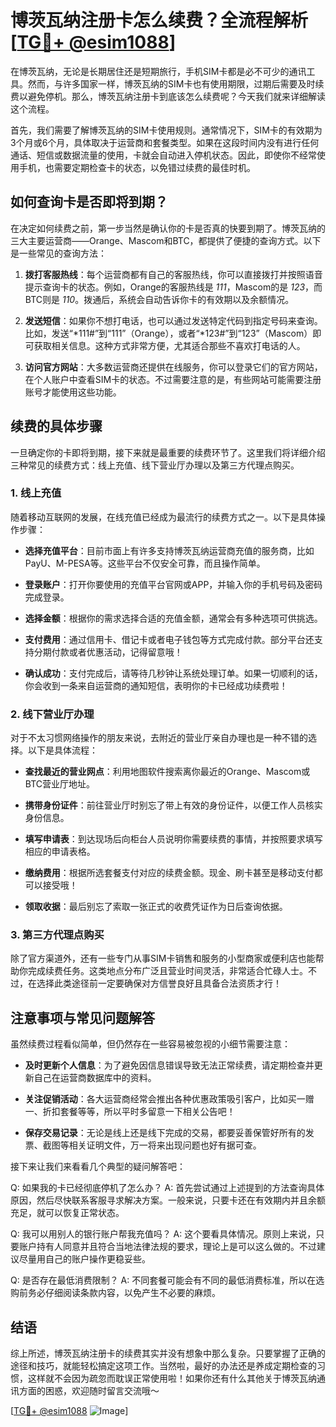 # 博茨瓦纳注册卡怎么续费？全流程解析[[TG💪+ @esim1088](https://t.me/s/esim1088)]

在博茨瓦纳，无论是长期居住还是短期旅行，手机SIM卡都是必不可少的通讯工具。然而，与许多国家一样，博茨瓦纳的SIM卡也有使用期限，过期后需要及时续费以避免停机。那么，博茨瓦纳注册卡到底该怎么续费呢？今天我们就来详细解读这个流程。

首先，我们需要了解博茨瓦纳的SIM卡使用规则。通常情况下，SIM卡的有效期为3个月或6个月，具体取决于运营商和套餐类型。如果在这段时间内没有进行任何通话、短信或数据流量的使用，卡就会自动进入停机状态。因此，即使你不经常使用手机，也需要定期检查卡的状态，以免错过续费的最佳时机。

## 如何查询卡是否即将到期？

在决定如何续费之前，第一步当然是确认你的卡是否真的快要到期了。博茨瓦纳的三大主要运营商——Orange、Mascom和BTC，都提供了便捷的查询方式。以下是一些常见的查询方法：

1. **拨打客服热线**：每个运营商都有自己的客服热线，你可以直接拨打并按照语音提示查询卡的状态。例如，Orange的客服热线是 *111*，Mascom的是 *123*，而BTC则是 *110*。拨通后，系统会自动告诉你卡的有效期以及余额情况。

2. **发送短信**：如果你不想打电话，也可以通过发送特定代码到指定号码来查询。比如，发送“*111#”到“111”（Orange），或者“*123#”到“123”（Mascom）即可获取相关信息。这种方式非常方便，尤其适合那些不喜欢打电话的人。

3. **访问官方网站**：大多数运营商还提供在线服务，你可以登录它们的官方网站，在个人账户中查看SIM卡的状态。不过需要注意的是，有些网站可能需要注册账号才能使用这些功能。

## 续费的具体步骤

一旦确定你的卡即将到期，接下来就是最重要的续费环节了。这里我们将详细介绍三种常见的续费方式：线上充值、线下营业厅办理以及第三方代理点购买。

### 1. 线上充值

随着移动互联网的发展，在线充值已经成为最流行的续费方式之一。以下是具体操作步骤：

- **选择充值平台**：目前市面上有许多支持博茨瓦纳运营商充值的服务商，比如PayU、M-PESA等。这些平台不仅安全可靠，而且操作简单。
  
- **登录账户**：打开你要使用的充值平台官网或APP，并输入你的手机号码及密码完成登录。

- **选择金额**：根据你的需求选择合适的充值金额，通常会有多种选项可供挑选。

- **支付费用**：通过信用卡、借记卡或者电子钱包等方式完成付款。部分平台还支持分期付款或者优惠活动，记得留意哦！

- **确认成功**：支付完成后，请等待几秒钟让系统处理订单。如果一切顺利的话，你会收到一条来自运营商的通知短信，表明你的卡已经成功续费啦！

### 2. 线下营业厅办理

对于不太习惯网络操作的朋友来说，去附近的营业厅亲自办理也是一种不错的选择。以下是具体流程：

- **查找最近的营业网点**：利用地图软件搜索离你最近的Orange、Mascom或BTC营业厅地址。

- **携带身份证件**：前往营业厅时别忘了带上有效的身份证件，以便工作人员核实身份信息。

- **填写申请表**：到达现场后向柜台人员说明你需要续费的事情，并按照要求填写相应的申请表格。

- **缴纳费用**：根据所选套餐支付对应的续费金额。现金、刷卡甚至是移动支付都可以接受哦！

- **领取收据**：最后别忘了索取一张正式的收费凭证作为日后查询依据。

### 3. 第三方代理点购买

除了官方渠道外，还有一些专门从事SIM卡销售和服务的小型商家或便利店也能帮助你完成续费任务。这类地点分布广泛且营业时间灵活，非常适合忙碌人士。不过，在选择此类途径前一定要确保对方信誉良好且具备合法资质才行！

## 注意事项与常见问题解答

虽然续费过程看似简单，但仍然存在一些容易被忽视的小细节需要注意：

- **及时更新个人信息**：为了避免因信息错误导致无法正常续费，请定期检查并更新自己在运营商数据库中的资料。

- **关注促销活动**：各大运营商经常会推出各种优惠政策吸引客户，比如买一赠一、折扣套餐等等，所以平时多留意一下相关公告吧！

- **保存交易记录**：无论是线上还是线下完成的交易，都要妥善保管好所有的发票、截图等相关证明文件，万一将来出现问题也好有据可查。

接下来让我们来看看几个典型的疑问解答吧：

Q: 如果我的卡已经彻底停机了怎么办？
A: 首先尝试通过上述提到的方法查询具体原因，然后尽快联系客服寻求解决方案。一般来说，只要卡还在有效期内并且余额充足，就可以恢复正常状态。

Q: 我可以用别人的银行账户帮我充值吗？
A: 这个要看具体情况。原则上来说，只要账户持有人同意并且符合当地法律法规的要求，理论上是可以这么做的。不过建议尽量用自己的账户操作更稳妥些。

Q: 是否存在最低消费限制？
A: 不同套餐可能会有不同的最低消费标准，所以在选购前务必仔细阅读条款内容，以免产生不必要的麻烦。

## 结语

综上所述，博茨瓦纳注册卡的续费其实并没有想象中那么复杂。只要掌握了正确的途径和技巧，就能轻松搞定这项工作。当然啦，最好的办法还是养成定期检查的习惯，这样就不会因为疏忽而耽误正常使用啦！如果你还有什么其他关于博茨瓦纳通讯方面的困惑，欢迎随时留言交流哦～

[[TG💪+ @esim1088](https://t.me/s/esim1088) ![Image](https://i.postimg.cc/4NQfJmqS/Snipaste-2025-05-13-00-14-12.png)]